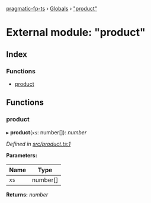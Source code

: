 [pragmatic-fp-ts](../README.md) › [Globals](../globals.md) › ["product"](_product_.md)

# External module: "product"

## Index

### Functions

* [product](_product_.md#product)

## Functions

###  product

▸ **product**(`xs`: number[]): *number*

*Defined in [src/product.ts:1](https://github.com/hermann-p/pragmatic-fp-ts/blob/87551e7/src/product.ts#L1)*

**Parameters:**

Name | Type |
------ | ------ |
`xs` | number[] |

**Returns:** *number*

